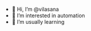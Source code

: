 - 👋 Hi, I’m @vilasana
- 👀 I’m interested in automation
- 🌱 I’m usually learning 
<!---
vilasana/vilasana is a ✨ special ✨ repository because its `README.md` (this file) appears on your GitHub profile.
You can click the Preview link to take a look at your changes.
--->
